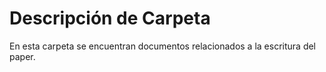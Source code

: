 # Descripción de Carpeta

En esta carpeta se encuentran documentos relacionados a la escritura del paper.
